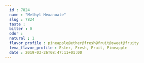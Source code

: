 ```yaml
---
  id : 7824
  name : "Methyl Hexanoate"
  slug : 7824
  taste : 
  bitter : 0
  odor : 
  natural : 1
  flavor_profile : pineapple@ether@fresh@fruit@sweet@fruity
  fema_flavor_profile : Ester, Fresh, Fruit, Pineapple
  date : 2019-03-26T08:47:11+01:00
---
```



